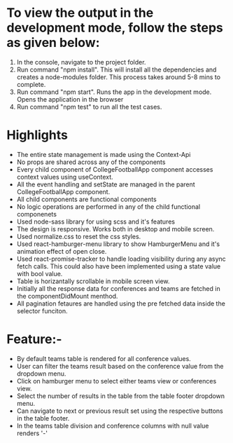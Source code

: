 # To view the output in the development mode, follow the steps as given below:
1) In the console, navigate to the project folder.
2) Run command "npm install". This will install all the dependencies and creates a node-modules folder.
   This process takes around 5-8 mins to complete.
3) Run command "npm start". Runs the app in the development mode.
   Opens the application in the browser
4) Run command "npm test" to run all the test cases.

# Highlights
- The entire state management is made using the Context-Api
- No props are shared across any of the components
- Every child component of CollegeFootballApp component accesses context values using useContext.
- All the event handling and setState are managed in the parent CollegeFootballApp component.
- All child components are functional components
- No logic operations are performed in any of the child functional componenets
- Used node-sass library for using scss and it's features
- The design is responsive. Works both in desktop and mobile screen.
- Used normalize.css to reset the css styles.
- Used react-hamburger-menu library to show HamburgerMenu and it's animation effect of open close. 
- Used react-promise-tracker to handle loading visibility during any async fetch calls. This could also have been implemented using a state value with bool value.
- Table is horizantally scrollable in mobile screen view.
- Initially all the response data for conferences and teams are fetched in the componentDidMount menthod.
- All pagination fetaures are handled using the pre fetched data inside the selector funciton.


# Feature:-
- By default teams table is rendered for all conference values. 
- User can filter the teams result based on the conference value from the dropdown menu. 
- Click on hamburger menu to select either teams view or conferences view. 
- Select the number of results in the table from the table footer dropdown menu.
- Can navigate to next or previous result set using the respective buttons in the table footer. 
- In the teams table division and conference columns with null value renders '-'
